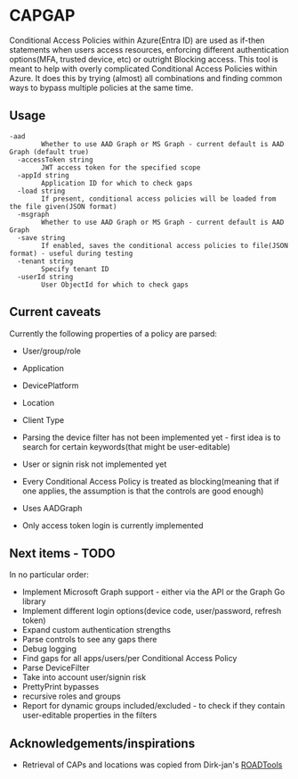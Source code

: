# CAPGAP

Conditional Access Policies within Azure(Entra ID) are used as if-then statements when users access resources, enforcing different authentication options(MFA, trusted device, etc) or outright Blocking access.
This tool is meant to help with overly complicated Conditional Access Policies within Azure. It does this by trying (almost) all combinations and finding common ways to bypass multiple policies at the same time.

## Usage
```
-aad
        Whether to use AAD Graph or MS Graph - current default is AAD Graph (default true)
  -accessToken string
        JWT access token for the specified scope
  -appId string
        Application ID for which to check gaps
  -load string
        If present, conditional access policies will be loaded from the file given(JSON format)
  -msgraph
        Whether to use AAD Graph or MS Graph - current default is AAD Graph
  -save string
        If enabled, saves the conditional access policies to file(JSON format) - useful during testing
  -tenant string
        Specify tenant ID
  -userId string
        User ObjectId for which to check gaps
```


## Current caveats

Currently the following properties of a policy are parsed:
* User/group/role
* Application
* DevicePlatform
* Location
* Client Type

* Parsing the device filter has not been implemented yet - first idea is to search for certain keywords(that might be user-editable)
* User or signin risk not implemented yet
* Every Conditional Access Policy is treated as blocking(meaning that if one applies, the assumption is that the controls are good enough)
* Uses AADGraph
* Only access token login is currently implemented

## Next items - TODO

In no particular order:
* Implement Microsoft Graph support - either via the API or the Graph Go library
* Implement different login options(device code, user/password, refresh token)
* Expand custom authentication strengths
* Parse controls to see any gaps there
* Debug logging
* Find gaps for all apps/users/per Conditional Access Policy
* Parse DeviceFilter
* Take into account user/signin risk
* PrettyPrint bypasses
* recursive roles and groups
* Report for dynamic groups included/excluded - to check if they contain user-editable properties in the filters

## Acknowledgements/inspirations

* Retrieval of CAPs and locations was copied from Dirk-jan's [ROADTools](https://github.com/dirkjanm/ROADtools)
